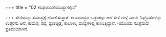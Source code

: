 +++
title = "02 ಕರಿಘಟಾವಳಿಯೊಡ್ಡುಗಲ್ಲಿನ"

+++
ಸೇನೆಯನ್ನು ಸಮುದ್ರಕ್ಕೆ ಹೋಲಿಸುತ್ತಾರೆ. ಆ ಸಮುದ್ರದ ಒಡ್ಡುಕಲ್ಲು ಅಲೆ ಸುಳಿ ಗುಳ್ಳೆ ಮೀನು ನಿಘ್ರ್ಪೊಷಗಳನ್ನು ಉತ್ತರನು ಆನೆ, ಕುದುರೆ, ರಥ, ಶ್ವೇತಚ್ಛತ್ರ, ಕಾಲಾಳು, ವಾದ್ಯಗಳಲ್ಲಿ ಕಾಣುತ್ತಿದ್ದಾನೆ. ಇದೊಂದು ಸೂಕ್ತವಾದ ಪ್ರತಿಮೆಯಾಗಿದೆ.